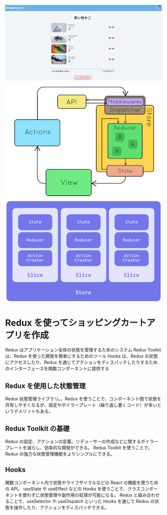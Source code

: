 ![UI](public/UI.jpg)
![Reduxの仕組み](public/riadAin.gif)
![store&slice](public/slice.png)

# Redux を使ってショッピングカートアプリを作成

Redux はアプリケーション全体の状態を管理するためのシステム
Redux Toolkit は、Redux を使った開発を簡単にするためのツール
Hooks は、Redux の状態にアクセスしたり、Redux を通じてアクションをディスパッチしたりするためのインターフェースを関数コンポーネントに提供する

## Redux を使用した状態管理

Redux 状態管理ライブラリ。。Redux を使うことで、コンポーネント間で状態を共有しやすくなるが、設定やボイラープレート（繰り返し書くコード）が多いというデメリットもある。

## Redux Toolkit の基礎

Redux の設定、アクションの定義、リデューサーの作成などに関するボイラープレートを減らし、効率的な開発ができる。
Redux Toolkit を使うことで、Redux の強力な状態管理機能をよりシンプルにできる。

## Hooks

関数コンポーネント内で状態やライフサイクルなどの React の機能を使うための API。
useState や useEffect などの Hooks を使うことで、クラスコンポーネントを使わずに状態管理や副作用の処理が可能になる。
Redux と組み合わせることで、useSelector や useDispatch といった Hooks を通じて Redux の状態を操作したり、アクションをディスパッチできる。
